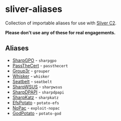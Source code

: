 # sliver-aliases

Collection of importable aliases for use with [Sliver C2](https://github.com/BishopFox/sliver).

**Please don't use any of these for real engagements.**

## Aliases

- [SharpGPO](https://github.com/Dliv3/SharpGPO) - `sharpgpo`
- [PassTheCert](https://github.com/AlmondOffSec/PassTheCert) - `passthecert`
- [Group3r](https://github.com/Group3r/Group3r) - `grouper`
- [Whisker](https://github.com/eladshamir/Whisker) - `whisker`
- [Seatbelt](https://github.com/GhostPack/Seatbelt) - `seatbelt`
- [SharpWSUS](https://github.com/nettitude/SharpWSUS) - `sharpwsus`
- [SharpDPAPI](https://github.com/GhostPack/SharpDPAPI) - `sharpdpapi`
- [SharpKatz](https://github.com/b4rtik/SharpKatz) - `sharpkatz`
- [EfsPotato](https://github.com/zcgonvh/EfsPotato) - `potato-efs`
- [NoPac](https://github.com/cube0x0/noPac) - `exploit-nopac`
- [GodPotato](https://github.com/BeichenDream/GodPotato) - `potato-god`
